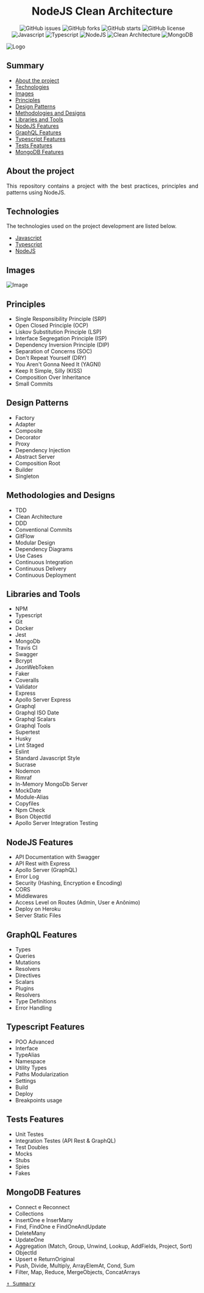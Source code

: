 <div align='justify'>

<div align='center'>

# **NodeJS Clean Architecture**

</div>

<div align='center'>

![GitHub issues](https://img.shields.io/github/issues/gezielelyon/next_podcastr)
![GitHub forks](https://img.shields.io/github/forks/gezielelyon/next_podcastr)
![GitHub starts](https://img.shields.io/github/stars/gezielelyon/next_podcastr)
![GitHub license](https://img.shields.io/github/license/gezielelyon/next_podcastr)
![Javascript](https://img.shields.io/badge/Javascript-Language-yellow)
![Typescript](https://img.shields.io/badge/Typescript-Typing-blue)
![NodeJS](https://img.shields.io/badge/NodeJS-Components-orange)
![Clean Architecture](https://img.shields.io/badge/Clean-Architecture-pink)
![MongoDB](https://img.shields.io/badge/MongoDB-green)

</div>

![Logo](https://user-images.githubusercontent.com/48457700/137720143-799c4a9f-2a08-4dc3-8adb-ca41b4787d15.png)

## **Summary**
- [About the project](#about-the-project)
- [Technologies](#technologies)
- [Images](#images)
- [Principles](#principles)
- [Design Patterns](#design-patterns)
- [Methodologies and Designs](#methodologies-and-designs)
- [Libraries and Tools](#libraries-and-tools)
- [NodeJS Features](#nodejs-features)
- [GraphQL Features](#graphql-features)
- [Typescript Features](#typescript-features)
- [Tests Features](#tests-features)
- [MongoDB Features](#mongodb-features)

## **About the project**
This repository contains a project with the best practices, principles and patterns using NodeJS.

## **Technologies**
The technologies used on the project development are listed below.

- [Javascript](https://developer.mozilla.org/pt-BR/docs/Web/JavaScript)
- [Typescript](https://www.typescriptlang.org/)
- [NodeJS](https://nodejs.org/en)

## **Images**
![Image](https://user-images.githubusercontent.com/48457700/145805552-d190b3ea-085c-4f94-801c-6cb350c35f2b.PNG)

## Principles

* Single Responsibility Principle (SRP)
* Open Closed Principle (OCP)
* Liskov Substitution Principle (LSP)
* Interface Segregation Principle (ISP)
* Dependency Inversion Principle (DIP)
* Separation of Concerns (SOC)
* Don't Repeat Yourself (DRY)
* You Aren't Gonna Need It (YAGNI)
* Keep It Simple, Silly (KISS)
* Composition Over Inheritance
* Small Commits

## Design Patterns

* Factory
* Adapter
* Composite
* Decorator
* Proxy
* Dependency Injection
* Abstract Server
* Composition Root
* Builder
* Singleton

## Methodologies and Designs

* TDD
* Clean Architecture
* DDD
* Conventional Commits
* GitFlow
* Modular Design
* Dependency Diagrams
* Use Cases
* Continuous Integration
* Continuous Delivery
* Continuous Deployment

## Libraries and Tools

* NPM
* Typescript
* Git
* Docker
* Jest
* MongoDb
* Travis CI
* Swagger
* Bcrypt
* JsonWebToken
* Faker
* Coveralls
* Validator
* Express
* Apollo Server Express
* Graphql
* Graphql ISO Date
* Graphql Scalars
* Graphql Tools
* Supertest
* Husky
* Lint Staged
* Eslint
* Standard Javascript Style
* Sucrase
* Nodemon
* Rimraf
* In-Memory MongoDb Server
* MockDate
* Module-Alias
* Copyfiles
* Npm Check
* Bson ObjectId
* Apollo Server Integration Testing

## NodeJS Features

* API Documentation with Swagger
* API Rest with Express
* Apollo Server (GraphQL)
* Error Log
* Security (Hashing, Encryption e Encoding)
* CORS
* Middlewares
* Access Level on Routes (Admin, User e Anônimo)
* Deploy on Heroku
* Server Static Files

## GraphQL Features

* Types
* Queries
* Mutations
* Resolvers
* Directives
* Scalars
* Plugins
* Resolvers
* Type Definitions
* Error Handling

## Typescript Features

* POO Advanced
* Interface
* TypeAlias
* Namespace
* Utility Types
* Paths Modularization
* Settings
* Build
* Deploy
* Breakpoints usage

## Tests Features

* Unit Testes
* Integration Testes (API Rest & GraphQL)
* Test Doubles
* Mocks
* Stubs
* Spies
* Fakes

## MongoDB Features

* Connect e Reconnect
* Collections
* InsertOne e InserMany
* Find, FindOne e FindOneAndUpdate
* DeleteMany
* UpdateOne
* Aggregation (Match, Group, Unwind, Lookup, AddFields, Project, Sort)
* ObjectId
* Upsert e ReturnOriginal
* Push, Divide, Multiply, ArrayElemAt, Cond, Sum
* Filter, Map, Reduce, MergeObjects, ConcatArrays

<kbd>[&uarr; Summary](#summary)</kbd>
</div>
